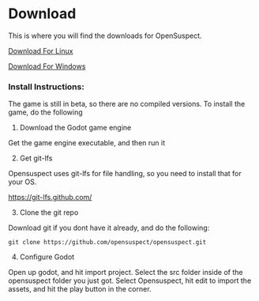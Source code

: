 # Download
This is where you will find the downloads for OpenSuspect. 

[Download For Linux](https://github.com/opensuspect/opensuspect)

[Download For Windows](https://github.com/opensuspect/opensuspect)

### Install Instructions:

The game is still in beta, so there are no compiled versions. To install the game, do the following

1. Download the Godot game engine

Get the game engine executable, and then run it

2. Get git-lfs

Opensuspect uses git-lfs for file handling, so you need to install that for your OS.

<https://git-lfs.github.com/>

3. Clone the git repo

Download git if you dont have it already, and do the following:
```
git clone https://github.com/opensuspect/opensuspect.git
```
4. Configure Godot

Open up godot, and hit import project. Select the src folder inside of the opensuspect folder you just got. Select Opensuspect, hit edit to import the assets, and hit the play button in the corner.
